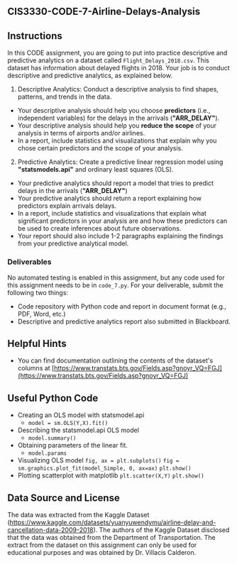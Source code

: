 ## CIS3330-CODE-7-Airline-Delays-Analysis

## Instructions

In this CODE assignment, you are going to put into practice descriptive and predictive analytics on a dataset called `Flight_Delays_2018.csv`. This dataset has information about delayed flights in 2018. Your job is to conduct descriptive and predictive analytics, as explained below.

1. Descriptive Analytics: Conduct a descriptive analysis to find shapes, patterns, and trends in the data. 
 * Your descriptive analysis should help you choose **predictors** (i.e., independent variables) for the delays in the arrivals (**"ARR_DELAY"**).
 * Your descriptive analysis should help you **reduce the scope** of your analysis in terms of airports and/or airlines.
 * In a report, include statistics and visualizations that explain why you chose certain predictors and the scope of your analysis.
2. Predictive Analytics: Create a predictive linear regression model using **"statsmodels.api"** and ordinary least squares (OLS).
 * Your predictive analytics should report a model that tries to predict delays in the arrivals (**"ARR_DELAY"**)
 * Your predictive analytics should return a report explaining how predictors explain arrivals delays.
 * In a report, include statistics and visualizations that explain what significant predictors in your analysis are and how these predictors can be used to create inferences about future observations.
 * Your report should also include 1-2 paragraphs explaining the findings from your predictive analytical model.

### Deliverables 

No automated testing is enabled in this assignment, but any code used for this assignment needs to be in `code_7.py`. For your deliverable, submit the following two things:

* Code repository with Python code and report in document format (e.g., PDF, Word, etc.)
* Descriptive and predictive analytics report also submitted in Blackboard.

## Helpful Hints

* You can find documentation outlining the contents of the dataset's columns at [https://www.transtats.bts.gov/Fields.asp?gnoyr_VQ=FGJ](https://www.transtats.bts.gov/Fields.asp?gnoyr_VQ=FGJ)

## Useful Python Code

* Creating an OLS model with statsmodel.api
  * `model = sm.OLS(Y,X).fit()`
* Describing the statsmodel.api OLS model
  * `model.summary()`
* Obtaining parameters of the linear fit.
  * `model.params`
* Visualizing OLS model
`fig, ax = plt.subplots()`
`fig = sm.graphics.plot_fit(model_Simple, 0, ax=ax)`
`plt.show()`
* Plotting scatterplot with matplotlib
`plt.scatter(X,Y)`
`plt.show()`

## Data Source and License

The data was extracted from the Kaggle Dataset (https://www.kaggle.com/datasets/yuanyuwendymu/airline-delay-and-cancellation-data-2009-2018). The authors of the Kaggle Dataset disclosed that the data was obtained from the Department of Transportation. The extract from the dataset on this assignment can only be used for educational purposes and was obtained by Dr. Villacis Calderon.
